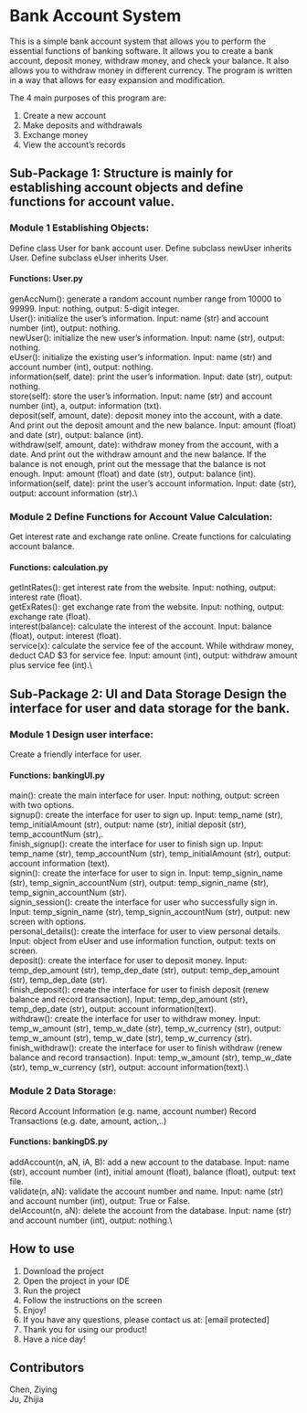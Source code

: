 # Bank Account System

This is a simple bank account system that allows you to perform the essential functions of banking software.
It allows you to create a bank account, deposit money, withdraw money, and check your balance. It also allows you to 
withdraw money in different currency. The program is written in a way that allows for easy expansion and
modification. 

The 4 main purposes of this program are:
1. Create a new account 
2. Make deposits and withdrawals 
3. Exchange money 
4. View the account’s records   

## Sub-Package 1: Structure is mainly for establishing account objects and define functions for account value.

### Module 1 Establishing Objects:
Define class User for bank account user. 
Define subclass newUser inherits User. 
Define subclass eUser inherits User.

#### Functions: User.py
genAccNum(): generate a random account number range from 10000 to 99999. Input: nothing, output: 5-digit integer.\
User(): initialize the user’s information. Input: name (str) and account number (int), output: nothing.\
newUser(): initialize the new user’s information. Input: name (str), output: nothing.\
eUser(): initialize the existing user’s information. Input: name (str) and account number (int), output: nothing.\
information(self, date): print the user’s information. Input: date (str), output: nothing.\
store(self): store the user’s information. Input: name (str) and account number (int), a, output: information (txt).\
deposit(self, amount, date): deposit money into the account, with a date. And print out the deposit amount and the new
balance. Input: amount (float) and date (str), output: balance (int).\
withdraw(self, amount, date): withdraw money from the account, with a date. And print out the withdraw amount and the
new balance. If the balance is not enough, print out the message that the balance is not enough. Input: amount (float) and
date (str), output: balance (int).\
information(self, date): print the user’s account information. Input: date (str), output: account information (str).\


### Module 2 Define Functions for Account Value Calculation:
Get interest rate and exchange rate online.
Create functions for calculating account balance.

#### Functions: calculation.py
getIntRates(): get interest rate from the website. Input: nothing, output: interest rate (float).\
getExRates(): get exchange rate from the website. Input: nothing, output: exchange rate (float).\
interest(balance): calculate the interest of the account. Input: balance (float), output: interest (float).\
service(x): calculate the service fee of the account. While withdraw money, deduct CAD $3 for service fee. Input: amount
(int), output: withdraw amount plus service fee (int).\


## Sub-Package 2: UI and Data Storage Design the interface for user and data storage for the bank.

### Module 1 Design user interface:
Create a friendly interface for user.

#### Functions: bankingUI.py
main(): create the main interface for user. Input: nothing, output: screen with two options.\
signup(): create the interface for user to sign up. Input: temp_name (str), temp_initialAmount (str), output: name (str), initial deposit (str), temp_accountNum (str),.\
finish_signup(): create the interface for user to finish sign up. Input: temp_name (str), temp_accountNum (str), temp_initialAmount (str), output: account information (text).\
signin(): create the interface for user to sign in. Input: temp_signin_name (str), temp_signin_accountNum (str), output: temp_signin_name (str), temp_signin_accountNum (str).\
signin_session(): create the interface for user who successfully sign in. Input: temp_signin_name (str), temp_signin_accountNum (str), output: new screen with options.\
personal_details(): create the interface for user to view personal details. Input: object from eUser and use information function, output: texts on screen.\
deposit(): create the interface for user to deposit money. Input: temp_dep_amount (str), temp_dep_date (str), output: temp_dep_amount (str), temp_dep_date (str).\
finish_deposit(): create the interface for user to finish deposit (renew balance and record transaction). Input: temp_dep_amount (str), temp_dep_date (str), output: account information(text).\
withdraw(): create the interface for user to withdraw money. Input: temp_w_amount (str), temp_w_date (str), temp_w_currency (str), output: temp_w_amount (str), temp_w_date (str), temp_w_currency (str).\
finish_withdraw(): create the interface for user to finish withdraw (renew balance and record transaction). Input: temp_w_amount (str), temp_w_date (str), temp_w_currency (str), output: account information(text).\


### Module 2 Data Storage:
Record Account Information (e.g. name, account number) 
Record Transactions (e.g. date, amount, action,..)

#### Functions: bankingDS.py
addAccount(n, aN, iA, B): add a new account to the database. Input: name (str), account number (int), initial amount
(float), balance (float), output: text file.\
validate(n, aN): validate the account number and name. Input: name (str) and account number (int), output: True or False.\
delAccount(n, aN): delete the account from the database. Input: name (str) and account number (int), output: nothing.\


## How to use
1. Download the project
2. Open the project in your IDE
3. Run the project
4. Follow the instructions on the screen
5. Enjoy!
6. If you have any questions, please contact us at: [email protected]
7. Thank you for using our product!
8. Have a nice day!

## Contributors
Chen, Ziying\
Ju, Zhijia


